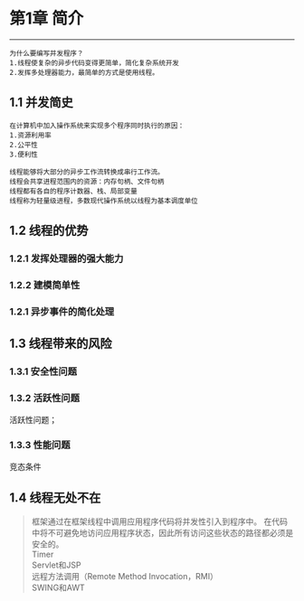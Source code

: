 # 第1章 简介 
---

    为什么要编写并发程序？
    1.线程使复杂的异步代码变得更简单，简化复杂系统开发
    2.发挥多处理器能力，最简单的方式是使用线程。
    
## 1.1 并发简史
    在计算机中加入操作系统来实现多个程序同时执行的原因：
    1.资源利用率
    2.公平性
    3.便利性
    
    线程能够将大部分的异步工作流转换成串行工作流。
    线程会共享进程范围内的资源：内存句柄、文件句柄
    线程都有各自的程序计数器、栈、局部变量
    线程称为轻量级进程，多数现代操作系统以线程为基本调度单位
    
## 1.2 线程的优势

### 1.2.1 发挥处理器的强大能力
### 1.2.2 建模简单性
### 1.2.1 异步事件的简化处理

## 1.3 线程带来的风险
### 1.3.1 安全性问题
### 1.3.2 活跃性问题
活跃性问题；
### 1.3.3 性能问题

竞态条件


## 1.4 线程无处不在
    
> 框架通过在框架线程中调用应用程序代码将并发性引入到程序中。
> 在代码中将不可避免地访问应用程序状态，因此所有访问这些状态的路径都必须是安全的。  
> Timer  
> Servlet和JSP  
> 远程方法调用（Remote Method Invocation，RMI）  
> SWING和AWT  
>
    
   